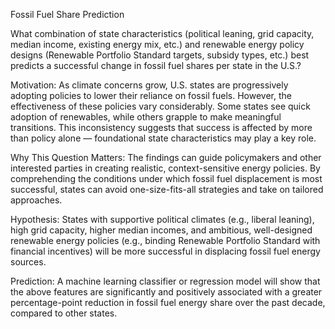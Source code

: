 Fossil Fuel Share Prediction


What combination of state characteristics (political leaning, grid capacity, median income, existing energy mix, etc.) and renewable energy policy designs (Renewable Portfolio Standard targets, subsidy types, etc.) best predicts a successful change in fossil fuel shares per state in the U.S.?

Motivation:
As climate concerns grow, U.S. states are progressively adopting policies to lower their reliance on fossil fuels. However, the effectiveness of these policies vary considerably. Some states see quick adoption of renewables, while others grapple to make meaningful transitions. This inconsistency suggests that success is affected by more than policy alone — foundational state characteristics may play a key role.

Why This Question Matters:
The findings can guide policymakers and other interested parties in creating realistic, context-sensitive energy policies. By comprehending the conditions under which fossil fuel displacement is most successful, states can avoid one-size-fits-all strategies and take on tailored approaches.

Hypothesis:
States with supportive political climates (e.g., liberal leaning), high grid capacity, higher median incomes, and ambitious, well-designed renewable energy policies (e.g., binding Renewable Portfolio Standard with financial incentives) will be more successful in displacing fossil fuel energy sources.

Prediction:
A machine learning classifier or regression model will show that the above features are significantly and positively associated with a greater percentage-point reduction in fossil fuel energy share over the past decade, compared to other states.


